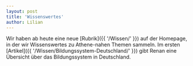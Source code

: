 ```yaml
---
layout: post
title: 'Wissenswertes'
author: Lilian
---
```


Wir haben ab heute eine neue [Rubrik]({{ '/Wissen/' }}) auf der Homepage, in der wir Wissenswertes zu Athene-nahen Themen sammeln.
Im ersten [Artikel]({{ '/Wissen/Bildungssystem-Deutschland/' }}) gibt Renan eine Übersicht über das Bildungssystem in Deutschland.

